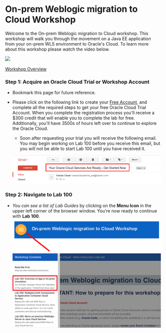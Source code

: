 # On-prem Weblogic migration to Cloud Workshop

Welcome to the On-prem Weblogic migration to Cloud workshop. This workshop will walk you through the movement on a Java EE application from your on-prem WLS environment to Oracle's Cloud.
To learn more about this workshop please watch the video below.

![](images/oraclecode/youtube.png)

<a href="https://youtu.be/" target="_video">Workshop Overview</a>

### **Step 1**: Acquire an Oracle Cloud Trial or Workshop Account

- Bookmark this page for future reference.

- Please click on the following link to create your <a href="https://myservices.us.oraclecloud.com/mycloud/signup?language=en&sourceType=:ex:tb:::RC_NAMK180921P00075:WLSOnPremCloud&SC=:ex:tb:::RC_NAMK180921P00075:WLSOnPremCloud&pcode=NAMK180921P00075" target="_trial">Free Account</a>, and complete all the required steps to get your free Oracle Cloud Trial Account. When you complete the registration process you'll receive a $300 credit that will enable you to complete the lab for free.  Additionally, you'll have 3500s of hours left over to continue to explore the Oracle Cloud.

  - Soon after requesting your trial you will receive the following email. You may begin working on Lab 100 before you receive this email, but you will not be able to start Lab 100 until you have received it.

  ![](images/code_9.png)



### **Step 2**: Navigate to Lab 100

- _You can see a list of Lab Guides_ by clicking on the **Menu Icon** in the upper left corner of the browser window. You're now ready to continue with **Lab 100**.
![](images/WorkshopMenu.png)
![](images/WorkshopMenuSelection.png)

